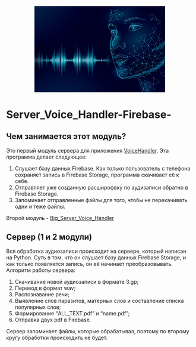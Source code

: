 <div align="center">
  <img src="https://github.com/TerreDHermes/TerreDHermes/blob/main/assets/voicehandler.png" alt="Описание изображения" style="width: 70%;">
</div>

# Server_Voice_Handler-Firebase-
## Чем занимается этот модуль?
Это первый модуль сервера для приложения [VoiceHandler](https://github.com/TerreDHermes/VoiceHandler). Эта программа делает следующее:
1. Слушает базу данных Firebase. Как только пользователь с телефона сохраняет запись в Firebase Storage, программа скачивает её к себе.
2. Отправляет уже созданную расширофвку по аудизаписи обратно в Firebase Storage.
3. Запоминает отправленные файлы для того, чтобы не перекачивать одни и теже файлы.

Второй модуль - [Big_Server_Voice_Handler](https://github.com/TerreDHermes/Big_Server_Voice_Handler)

## Сервер (1 и 2 модули)
Вся обработка аудиозаписи происходит на сервере, который написан на Python. Суть в том, что он слушает базу данных Firebase Storage, и как только появляется запись, он её начинает преобразовывать.
Алгоритм работы сервера:
1.	Скачивание новой аудиозаписи в формате 3.gp;
2.	Перевод в формат wav;
3.	Распознавание речи;
4.	Выявление слов паразитов, матерных слов и составление списка популярных слов;
5.	Формирование “ALL_TEXT.pdf” и “name.pdf”;
6.	Отправка двух pdf в Firebase.

Сервер запоминает файлы, которые обрабатывал, поэтому по второму кругу обработки происходить не будет.
